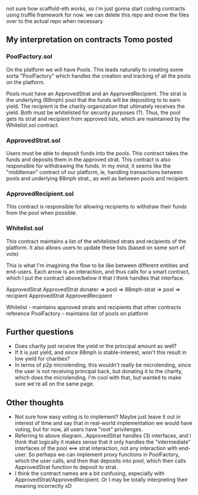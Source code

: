 not sure how scaffold-eth works, so i'm just gonna start coding contracts using truffle framework for now. we can delete this repo and move the files over to the actual repo when necessary

## My interpretation on contracts Tomo posted
### PoolFactory.sol
On the platform we will have Pools. This leads naturally to creating
some sorta "PoolFactory" which handles the creation and tracking
of all the pools on the platform.

Pools must have an ApprovedStrat and an ApprovedRecipient. The strat
is the underlying (88mph) pool that the funds will be depositing to
to earn yield. The recipient is the charity organization that ultimately receives the yield. Both must be whitelisted for security purposes (?). Thus, the pool gets its strat and recipient from approved lists, which are maintained by the Whitelist.sol contract.

### ApprovedStrat.sol
Users must be able to deposit funds into the pools. This contract takes the funds and deposits them in the
approved strat. This contract is also responsible for withdrawing the funds. In my mind, it seems like the "middleman"
contract of our platform, ie, handling transactions between pools and underlying 88mph strat., as well as between
pools and recipient.

### ApprovedRecipient.sol
This contract is responsible for allowing recipients to withdraw their funds from the pool when possible.

### Whitelist.sol
This contract maintains a list of the whitelisted strats and recipients of the platform. It also allows users
to update these lists (based on some sort of vote)

This is what I'm imagining the flow to be like between different entities and end-users. Each arrow is an interaction,
and thus calls for a smart contract, which I put the contract above/below it that I think handles that interface.

  ApprovedStrat          ApprovedStrat
donater => pool => 88mph-strat => pool => recipient
            ApprovedStrat         ApprovedRecipient

Whitelist - maintains approved strats and recipients that other contracts reference
PoolFactory - maintains list of pools on platform

## Further questions
- Does charity just receive the yield or the principal amount as well?
- If it is just yield, and since 88mph is stable-interest, won't this
result in low yield for charities?
- In terms of p2p microlending, this wouldn't really be microlending,
since the user is not receiving principal back, but donating it to the
charity, which does the microlending. I'm cool with that, but wanted
to make sure we're all on the same page.

## Other thoughts
- Not sure how easy voting is to implement? Maybe just leave it out in interest of time and say that in real-world
implementation we would have voting, but for now, all users have "root" privilenges.
- Referring to above diagram...ApprovedStrat handles (3) interfaces, and I think that logically it makes sense
that it only handles the "intermediate" interfaces of the pool <==> strat interaction, not any interaction with
end-user. So perhaps we can implement proxy functions in PoolFactory, which the user calls, and then that deposits
into pool, which then calls ApprovedStrat function to deposit to strat.
- I think the contract names are a bit confusing, especially with ApprovedStrat/ApprovedRecipient. Or I may be totally
interpreting their meaning incorrectly xD